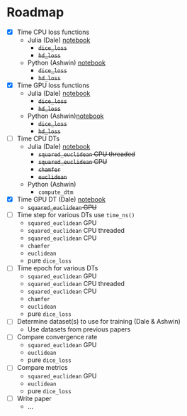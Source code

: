 # Roadmap
- [x] Time CPU loss functions
  * Julia (Dale) [notebook](https://github.com/Dale-Black/project-distance-transforms/blob/master/julia/timing/loss_functions.jl)
	* ~~`dice_loss`~~
	* ~~`hd_loss`~~
  * Python (Ashwin) [notebook](https://github.com/Dale-Black/project-distance-transforms/blob/master/python/timing/python_loss_functions.ipynb)
	* ~~`dice_loss`~~
	* ~~`hd_loss`~~
- [x] Time GPU loss functions
  * Julia (Dale) [notebook](https://github.com/Dale-Black/project-distance-transforms/blob/master/julia/timing/loss_functions.jl)
	* ~~`dice_loss`~~
	* ~~`hd_loss`~~
  * Python (Ashwin)[notebook](https://github.com/Dale-Black/project-distance-transforms/blob/master/python/timing/python_loss_functions.ipynb)
	* ~~`dice_loss`~~
	* ~~`hd_loss`~~
- [ ] Time CPU DTs
  * Julia (Dale) [notebook](https://github.com/Dale-Black/project-distance-transforms/blob/master/julia/timing/dt.jl)
	* ~~`squared_euclidean` CPU threaded~~
	* ~~`squared_euclidean` CPU~~
	* ~~`chamfer`~~
	* ~~`euclidean`~~
  * Python (Ashwin)
	* `compute_dtm`
- [x] Time GPU DT (Dale) [notebook](https://github.com/Dale-Black/project-distance-transforms/blob/master/julia/timing/dt.jl)
	-  ~~`squared_euclidean` GPU~~
- [ ] Time step for various DTs use `time_ns()`
	* `squared_euclidean` GPU
	* `squared_euclidean` CPU threaded
	* `squared_euclidean` CPU
	* `chamfer`
	* `euclidean`
	* pure `dice_loss`
- [ ] Time epoch for various DTs
	* `squared_euclidean` GPU
	* `squared_euclidean` CPU threaded
	* `squared_euclidean` CPU
	* `chamfer`
	* `euclidean`
	* pure `dice_loss`
- [ ] Determine dataset(s) to use for training (Dale & Ashwin)
	* Use datasets from previous papers
- [ ] Compare convergence rate
	* `squared_euclidean` GPU
	* `euclidean`
	* pure `dice_loss`
- [ ] Compare metrics
	* `squared_euclidean` GPU
	* `euclidean`
	* pure `dice_loss`
- [ ] Write paper
  * ...
